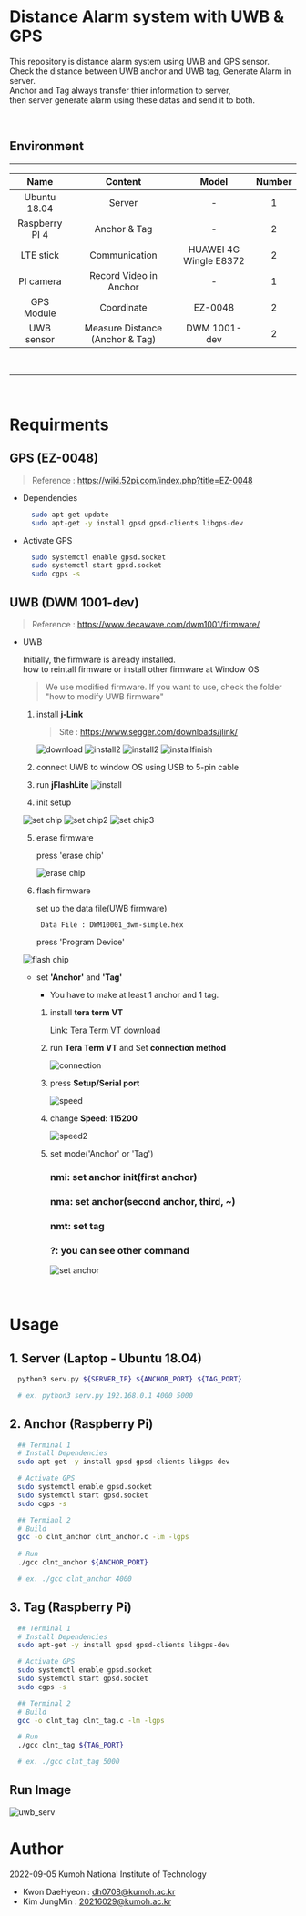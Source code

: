 
# Distance Alarm system with UWB & GPS
This repository is distance alarm system using UWB and GPS sensor.  
Check the distance between UWB anchor and UWB tag, Generate Alarm in server.  
Anchor and Tag always transfer thier information to server,  
then server generate alarm using these datas and send it to both.

&nbsp;

## Environment
---
| Name | Content | Model | Number |
|:---------: |:-------:|:-----:|:------:|
| Ubuntu 18.04 | Server | - | 1 |
| Raspberry PI 4 | Anchor & Tag | - | 2 |
| LTE stick | Communication | HUAWEI 4G Wingle E8372 | 2 |
| PI camera | Record Video in Anchor | - | 1 |
| GPS Module | Coordinate | EZ-0048 | 2 |
| UWB sensor | Measure Distance (Anchor & Tag) | DWM 1001-dev | 2 |

&nbsp;

<!-- * GPS sensor * 2 (EZ-0048)  
  ![EZ-0048](https://user-images.githubusercontent.com/62336850/179450284-dd48c133-bc71-4491-add4-de474efa5d80.PNG)
* UWB sensor * 2 (DWM 1001-dev)
  
  ![DWM 1001-dev](https://user-images.githubusercontent.com/62336850/179450432-9a3848ca-dd8e-4f1a-a3a8-55afd3f18df6.jpg)
____
System Model
------------
![System model](https://user-images.githubusercontent.com/62336850/179450396-a6f6b709-835f-4ef4-857f-c6b523a074f3.PNG) -->
_______

&nbsp;

# Requirments
## GPS (EZ-0048)
> Reference : https://wiki.52pi.com/index.php?title=EZ-0048

* Dependencies
  ```bash
    sudo apt-get update
    sudo apt-get -y install gpsd gpsd-clients libgps-dev
  ```
* Activate GPS
  ```bash
    sudo systemctl enable gpsd.socket
    sudo systemctl start gpsd.socket
    sudo cgps -s
  ```

## UWB (DWM 1001-dev)
> Reference : https://www.decawave.com/dwm1001/firmware/


* UWB  

  Initially, the firmware is already installed.  
  how to reintall firmware or install other firmware at Window OS
  > We use modified firmware. If you want to use, check the folder "how to modify UWB firmware"   
  1. install **j-Link**  
      > Site : https://www.segger.com/downloads/jlink/

      ![download](https://user-images.githubusercontent.com/62336850/179666429-779eabd3-1249-48ba-92cf-7e71af5725c8.PNG)
      ![install2](https://user-images.githubusercontent.com/62336850/179667131-b8b6d568-0125-4c91-b4a2-aa6038b35529.PNG)
      ![install2](https://user-images.githubusercontent.com/62336850/179477563-af898bf2-5c0f-4277-8c97-8086ac8b89b4.PNG)
      ![installfinish](https://user-images.githubusercontent.com/62336850/179477684-fe7c39ac-8f29-4a7b-8f47-617467094ff2.PNG)

  2. connect UWB to window OS using USB to 5-pin cable
  
  3. run **jFlashLite**
    ![install](https://user-images.githubusercontent.com/62336850/179666457-2ccc5407-7102-4bfd-8421-32a012b46a68.PNG)
  4. init setup

  ![set chip](https://user-images.githubusercontent.com/62336850/179666469-74efed4d-fe6b-438c-8748-d3f6b2872df0.PNG)
  ![set chip2](https://user-images.githubusercontent.com/62336850/179666478-11f5a287-cb5f-4a4f-9206-74826d0ed922.PNG)
  ![set chip3](https://user-images.githubusercontent.com/62336850/179666487-e9665bec-5fe3-40f9-b2aa-0c7e628db4dd.PNG)

  5. erase firmware
    
      press 'erase chip'

      ![erase chip](https://user-images.githubusercontent.com/62336850/179666497-6f50d24b-6c98-4327-bf12-a4597e1d5a81.PNG)

  6. flash firmware 

      set up the data file(UWB firmware)

          Data File : DWM10001_dwm-simple.hex

      press 'Program Device'


      
  ![flash chip](https://user-images.githubusercontent.com/62336850/179790047-1b62a640-6253-4cc8-ad09-5d303512a482.PNG)

  * set **'Anchor'** and **'Tag'**
    
    * You have to make at least 1 anchor and 1 tag.  

    1. install **tera term VT**
        
       [id]: URL "Optional Title here" 
        Link: [Tera Term VT download][Teralink]

        [Teralink]: https://tera-term.softonic.kr/download "Go tera" 
    2. run **Tera Term VT** and Set **connection method**
        
       ![connection](https://user-images.githubusercontent.com/62336850/179793938-25db3c08-8333-4212-9510-3312bf039ef1.PNG) 
    3. press **Setup/Serial port**

        ![speed](https://user-images.githubusercontent.com/62336850/179794034-a9e980b0-1563-4e41-9bec-62c3fb87f0b8.PNG)
    4. change **Speed: 115200**

       ![speed2](https://user-images.githubusercontent.com/62336850/179794043-19bd38e9-82a8-4a40-bd6f-3b8db0f7085b.PNG) 
    5. set mode('Anchor' or 'Tag')
        
        ### **nmi**: set anchor init(first anchor)

        ### **nma**: set anchor(second anchor, third, ~)

        ### **nmt**: set tag

        ### **?**: you can see other command

        ![set anchor](https://user-images.githubusercontent.com/62336850/179794054-8feafc13-51cf-4281-8f9d-85b53996c106.PNG)
  

&nbsp;

# Usage
## 1. Server (Laptop - Ubuntu 18.04)
```bash
  python3 serv.py ${SERVER_IP} ${ANCHOR_PORT} ${TAG_PORT}

  # ex. python3 serv.py 192.168.0.1 4000 5000
```

## 2. Anchor (Raspberry Pi)
```bash
  ## Terminal 1
  # Install Dependencies
  sudo apt-get -y install gpsd gpsd-clients libgps-dev

  # Activate GPS
  sudo systemctl enable gpsd.socket
  sudo systemctl start gpsd.socket
  sudo cgps -s

  ## Termianl 2
  # Build
  gcc -o clnt_anchor clnt_anchor.c -lm -lgps
  
  # Run
  ./gcc clnt_anchor ${ANCHOR_PORT}

  # ex. ./gcc clnt_anchor 4000
```

## 3. Tag (Raspberry Pi) 
```bash
  ## Terminal 1
  # Install Dependencies
  sudo apt-get -y install gpsd gpsd-clients libgps-dev

  # Activate GPS
  sudo systemctl enable gpsd.socket
  sudo systemctl start gpsd.socket
  sudo cgps -s

  ## Terminal 2
  # Build
  gcc -o clnt_tag clnt_tag.c -lm -lgps

  # Run
  ./gcc clnt_tag ${TAG_PORT}

  # ex. ./gcc clnt_tag 5000
```

## Run Image
![uwb_serv](https://user-images.githubusercontent.com/96454461/179469411-b345cded-7fe6-4ce7-9b80-3df9d436dd81.PNG) 

# Author
2022-09-05
Kumoh National Institute of Technology  
- Kwon DaeHyeon : dh0708@kumoh.ac.kr  
- Kim JungMin : 20216029@kumoh.ac.kr
